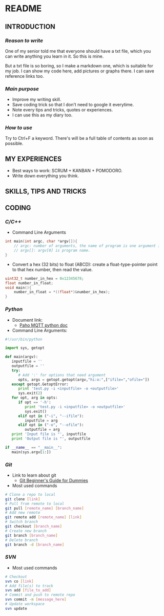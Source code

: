 # README

## **INTRODUCTION**
### *Reason to write*
One of my senior told me that everyone should have a txt file, which you can write anything you learn in it. So this is mine.

But a txt file is so boring, so I make a markdown one, which is suitable for my job. I can show my code here, add pictures or graphs there. I can save reference links too.

### *Main purpose*
* Improve my writing skill.
* Save coding trick so that I don't need to google it everytime.
* Note every tips and tricks, quotes or experiences.
* I can use this as my diary too.

### *How to use*
Try to Ctrl+F a keyword. There's will be a full table of contents as soon as possible.

## **MY EXPERIENCES**
* Best ways to work: SCRUM + KANBAN + POMODORO.
* Write down everything you think.

## **SKILLS, TIPS AND TRICKS**


## **CODING**
### *C/C++*
* Command Line Arguments
```c
int main(int argc, char *argv[]){
    // argc: number of arguments, the name of program is one argument itself
    // argv[]: argv[0] is program name.
}
```
* Convert a hex (32 bits) to float (ABCD): create a float-type-pointer point to that hex number, then read the value.
```c
uint32_t number_in_hex = 0x12345678;
float number_in_float;
void main(){
    number_in_float = *((float*)&number_in_hex);
}
```

### *Python*
* Document link:
    * [Paho MQTT python doc](https://pypi.python.org/pypi/paho-mqtt/1.1)
* Command Line Arguments:
```python
#!/usr/bin/python

import sys, getopt

def main(argv):
   inputfile = ''
   outputfile = ''
   try:
      # Add ':' for options that need argument
      opts, args = getopt.getopt(argv,"hi:o:",["ifile=","ofile="])
   except getopt.GetoptError:
      print 'test.py -i <inputfile> -o <outputfile>'
      sys.exit(2)
   for opt, arg in opts:
      if opt == '-h':
         print 'test.py -i <inputfile> -o <outputfile>'
         sys.exit()
      elif opt in ("-i", "--ifile"):
         inputfile = arg
      elif opt in ("-o", "--ofile"):
         outputfile = arg
   print 'Input file is "', inputfile
   print 'Output file is "', outputfile

if __name__ == "__main__":
   main(sys.argv[1:])
```

### *Git*
* Link to learn about git
    * [Git Beginner's Guide for Dummies](https://backlogtool.com/git-tutorial/en/)
* Most used commands
```bash
# Clone a repo to local
git clone [link]
# Pull from remote to local
git pull [remote_name] [branch_name]
# Add new remote
git remote add [remote_name] [link]
# Switch branch
git checkout [branch_name]
# Create new branch
git branch [branch_name]
# Delete branch
git branch -d [branch_name]
```

### *SVN*
* Most used commands
```bash
# Checkout
svn co [link]
# Add file(s) to track
svn add [file_to_add]
# Commit and push to remote repo
svn commit -m [message_here]
# Update workspace
svn update
```
